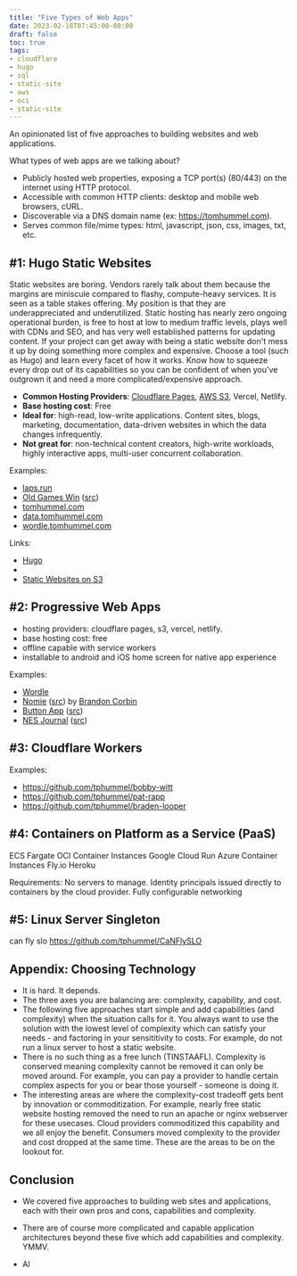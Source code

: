 ```yaml
---
title: "Five Types of Web Apps"
date: 2023-02-18T07:45:00-08:00
draft: false
toc: true
tags:
- cloudflare
- hugo
- sql
- static-site
- aws
- oci
- static-site
---
```


An opinionated list of five approaches to building websites and web applications. 

What types of web apps are we talking about?
- Publicly hosted web properties, exposing a TCP port(s) (80/443) on the internet using HTTP protocol.
- Accessible with common HTTP clients: desktop and mobile web browsers, cURL. 
- Discoverable via a DNS domain name (ex: https://tomhummel.com).
- Serves common file/mime types: html, javascript, json, css, images, txt, etc.

## #1: Hugo Static Websites

Static websites are boring. Vendors rarely talk about them because the margins are miniscule compared to flashy, compute-heavy services. It is seen as a table stakes offering. My position is that they are underappreciated and underutilized. Static hosting has nearly zero ongoing operational burden, is free to host at low to medium traffic levels, plays well with CDNs and SEO, and has very well established patterns for updating content. If your project can get away with being a static website don't mess it up by doing something more complex and expensive. Choose a tool (such as Hugo) and learn every facet of how it works. Know how to squeeze every drop out of its capabilities so you can be confident of when you've outgrown it and need a more complicated/expensive approach.

- __Common Hosting Providers__: [Cloudflare Pages][2], [AWS S3][3], Vercel, Netlify.
- __Base hosting cost__: Free
- __Ideal for__: high-read, low-write applications. Content sites, blogs, marketing, documentation, data-driven websites in which the data changes infrequently. 
- __Not great for__: non-technical content creators, high-write workloads, highly interactive apps, multi-user concurrent collaboration.

Examples:
- [laps.run](https://laps.run/)
- [Old Games Win](https://oldgames.win/) ([src](https://github.com/tphummel/oldgames.win))
- [tomhummel.com](https://tomhummel.com/)
- [data.tomhummel.com](https://data.tomhummel.com/)
- [wordle.tomhummel.com](https://wordle.tomhummel.com/)

Links:
- [Hugo](https://gohugo.io/)
- 
- [Static Websites on S3](https://github.com/tphummel/cloud-static)

## #2: Progressive Web Apps
- hosting providers: cloudflare pages, s3, vercel, netlify.
- base hosting cost: free
- offline capable with service workers
- installable to android and iOS home screen for native app experience

Examples:
- [Wordle](https://www.nytimes.com/games/wordle/index.html)
- [Nomie](https://nomie5.pages.dev/) ([src](https://github.com/tphummel/nomie5)) by [Brandon Corbin](https://github.com/brandoncorbin)
- [Button App](https://tphummel.github.io/button-app/) ([src](https://github.com/tphummel/button-app))
- [NES Journal](https://tphummel.github.io/button-app/nes/) ([src](https://github.com/tphummel/button-app/tree/main/nes))

## #3: Cloudflare Workers

Examples:
- https://github.com/tphummel/bobby-witt
- https://github.com/tphummel/pat-rapp
- https://github.com/tphummel/braden-looper

## #4: Containers on Platform as a Service (PaaS)

ECS Fargate
OCI Container Instances
Google Cloud Run
Azure Container Instances
Fly.io
Heroku

Requirements: No servers to manage. Identity principals issued directly to containers by the cloud provider. Fully configurable networking

## #5: Linux Server Singleton 

can fly slo
https://github.com/tphummel/CaNFlySLO

## Appendix: Choosing Technology

- It is hard. It depends. 
- The three axes you are balancing are: complexity, capability, and cost.
- The following five approaches start simple and add capabilities (and complexity) when the situation calls for it. You always want to use the solution with the lowest level of complexity which can satisfy your needs - and factoring in your sensititivity to costs. For example, do not run a linux server to host a static website.
- There is no such thing as a free lunch (TINSTAAFL). Complexity is conserved meaning complexity cannot be removed it can only be moved around. For example, you can pay a provider to handle certain complex aspects for you or bear those yourself - someone is doing it.
- The interesting areas are where the complexity-cost tradeoff gets bent by innovation or commoditization. For example, nearly free static website hosting removed the need to run an apache or nginx webserver for these usecases. Cloud providers commoditized this capability and we all enjoy the benefit. Consumers moved complexity to the provider and cost dropped at the same time. These are the areas to be on the lookout for.

## Conclusion

- We covered five approaches to building web sites and applications, each with their own pros and cons, capabilities and complexity.  
- There are of course more complicated and capable application architectures beyond these five which add capabilities and complexity. YMMV. 
- Al


    [1]: https://workers.cloudflare.com/
    [2]: https://pages.cloudflare.com/
    [3]: https://registry.terraform.io/providers/hashicorp/aws/latest/docs/resources/s3_bucket_website_configuration